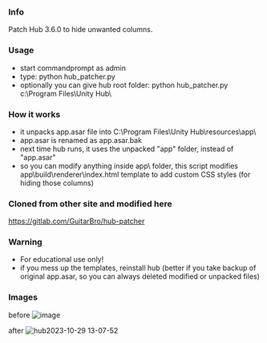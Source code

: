 ### Info
Patch Hub 3.6.0 to hide unwanted columns.

### Usage
- start commandprompt as admin
- type: python hub_patcher.py
- optionally you can give hub root folder: python hub_patcher.py c:\Program Files\Unity Hub\

### How it works
- it unpacks app.asar file into C:\Program Files\Unity Hub\resources\app\
- app.asar is renamed as app.asar.bak
- next time hub runs, it uses the unpacked "app\" folder, instead of "app.asar"
- so you can modify anything inside app\ folder, this script modifies app\build\renderer\index.html template to add custom CSS styles (for hiding those columns)

### Cloned from other site and modified here
https://gitlab.com/GuitarBro/hub-patcher

### Warning
- For educational use only!
- if you mess up the templates, reinstall hub (better if you take backup of original app.asar, so you can always deleted modified or unpacked files)

### Images
before
![image](https://github.com/unitycoder/UnityHubPatcher/assets/5438317/9461925c-6513-4faa-b8f8-e61eeefa01f8)

after
![hub2023-10-29 13-07-52](https://github.com/unitycoder/UnityHubPatcher/assets/5438317/03d08762-1e20-4b63-a5ba-a5aa4a8816a3)
